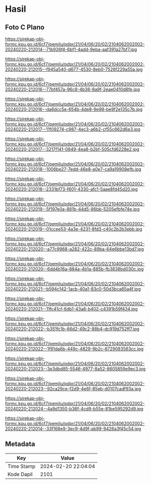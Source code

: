 # Hasil

## Foto C Plano

https://sirekap-obj-formc.kpu.go.id/6cf7/pemilu/pdpr/21/04/06/20/02/2104062002002-20240220-212014--71b926f4-6bf1-4add-9eba-aaf391a27bf7.jpg

https://sirekap-obj-formc.kpu.go.id/6cf7/pemilu/pdpr/21/04/06/20/02/2104062002002-20240220-212015--f945a540-d677-4530-8eb0-7526f229a55a.jpg

https://sirekap-obj-formc.kpu.go.id/6cf7/pemilu/pdpr/21/04/06/20/02/2104062002002-20240220-212016--77bf457a-96c8-4b36-8a9f-2eae0410d8fe.jpg

https://sirekap-obj-formc.kpu.go.id/6cf7/pemilu/pdpr/21/04/06/20/02/2104062002002-20240220-212016--da6dcc5e-654b-4de8-9e99-be9f2e135c7b.jpg

https://sirekap-obj-formc.kpu.go.id/6cf7/pemilu/pdpr/21/04/06/20/02/2104062002002-20240220-212017--11f09274-c987-4ec3-a6b2-cf55c662d6e3.jpg

https://sirekap-obj-formc.kpu.go.id/6cf7/pemilu/pdpr/21/04/06/20/02/2104062002002-20240220-212017--3217f141-0849-4ea8-b2bf-505cfd6228e2.jpg

https://sirekap-obj-formc.kpu.go.id/6cf7/pemilu/pdpr/21/04/06/20/02/2104062002002-20240220-212018--1006be27-7edd-46e8-a0e7-ca9a19908efb.jpg

https://sirekap-obj-formc.kpu.go.id/6cf7/pemilu/pdpr/21/04/06/20/02/2104062002002-20240220-212018--2331bf73-f601-4330-afc1-5aae8fd45d20.jpg

https://sirekap-obj-formc.kpu.go.id/6cf7/pemilu/pdpr/21/04/06/20/02/2104062002002-20240220-212019--5f197e0a-881b-44d5-86bb-5205efbfe74e.jpg

https://sirekap-obj-formc.kpu.go.id/6cf7/pemilu/pdpr/21/04/06/20/02/2104062002002-20240220-212019--01ccee53-4a3e-4231-8fd3-c40c2b2b3ebb.jpg

https://sirekap-obj-formc.kpu.go.id/6cf7/pemilu/pdpr/21/04/06/20/02/2104062002002-20240220-212020--a77c9968-a282-422c-89ba-64e6bbe13bd7.jpg

https://sirekap-obj-formc.kpu.go.id/6cf7/pemilu/pdpr/21/04/06/20/02/2104062002002-20240220-212020--6dd4b16a-884a-4b1a-885b-fb3838bd030c.jpg

https://sirekap-obj-formc.kpu.go.id/6cf7/pemilu/pdpr/21/04/06/20/02/2104062002002-20240220-212021--b594c142-1acb-40a1-83c0-50d3bca65a4f.jpg

https://sirekap-obj-formc.kpu.go.id/6cf7/pemilu/pdpr/21/04/06/20/02/2104062002002-20240220-212021--11fc41cf-6db1-43a8-b402-c4391b59f434.jpg

https://sirekap-obj-formc.kpu.go.id/6cf7/pemilu/pdpr/21/04/06/20/02/2104062002002-20240220-212022--b351fc1b-66d2-49c2-88b4-dc919d752ff7.jpg

https://sirekap-obj-formc.kpu.go.id/6cf7/pemilu/pdpr/21/04/06/20/02/2104062002002-20240220-212022--1f91da6b-449c-4829-9b2c-6729083563cc.jpg

https://sirekap-obj-formc.kpu.go.id/6cf7/pemilu/pdpr/21/04/06/20/02/2104062002002-20240220-212023--3e3dbd85-5546-4977-8a52-8605859e9ec3.jpg

https://sirekap-obj-formc.kpu.go.id/6cf7/pemilu/pdpr/21/04/06/20/02/2104062002002-20240220-212023--92ca29ce-f2d9-4e6f-85eb-d0107cadf93a.jpg

https://sirekap-obj-formc.kpu.go.id/6cf7/pemilu/pdpr/21/04/06/20/02/2104062002002-20240220-212024--4a9d1350-b36f-4cd9-b55e-81be595292d9.jpg

https://sirekap-obj-formc.kpu.go.id/6cf7/pemilu/pdpr/21/04/06/20/02/2104062002002-20240220-212014--33f168e9-3ec9-4d9f-ab99-9426a3f45c54.jpg


## Metadata

| Key        | Value               |
| ---------- | ------------------- |
| Time Stamp | 2024-02-20 22:04:04 |
| Kode Dapil | 2101                |



